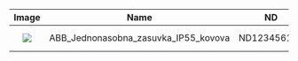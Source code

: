 |Image|Name|ND|Image|Name|ND|
|:---:|:---:|:---:|:---:|:---:|:---:|
|![](http://323278_web.fakaheda.eu/Katalog_Kardex/ABB_Jednonasobna_zasuvka_IP55_kovova_5518-2750_ND123456169.jpg)|ABB_Jednonasobna_zasuvka_IP55_kovova|ND123456169|![](http://323278_web.fakaheda.eu/Katalog_Kardex/Adaptronic%20-%20merici%20karta%20RM80%20ND123456185.jpg)|Adaptronic%20-%20merici%20karta|ND123456185|
